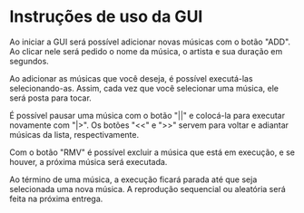# Instruções de uso da GUI


Ao iniciar a GUI será possível adicionar novas músicas com o botão "ADD". Ao clicar nele será pedido o nome da música, o artista e sua duração em segundos.

Ao adicionar as músicas que você deseja, é possível executá-las selecionando-as. Assim, cada vez que você selecionar uma música, ele será posta para tocar.

É possível pausar uma música com o botão "||" e colocá-la para executar novamente com "|>". Os botões "<<" e ">>" servem para voltar e adiantar músicas da lista, respectivamente.

Com o botão "RMV" é possível excluir a música que está em execução, e se houver, a próxima música será executada.

Ao término de uma música, a execução ficará parada até que seja selecionada uma nova música. A reprodução sequencial ou aleatória será feita na próxima entrega.
